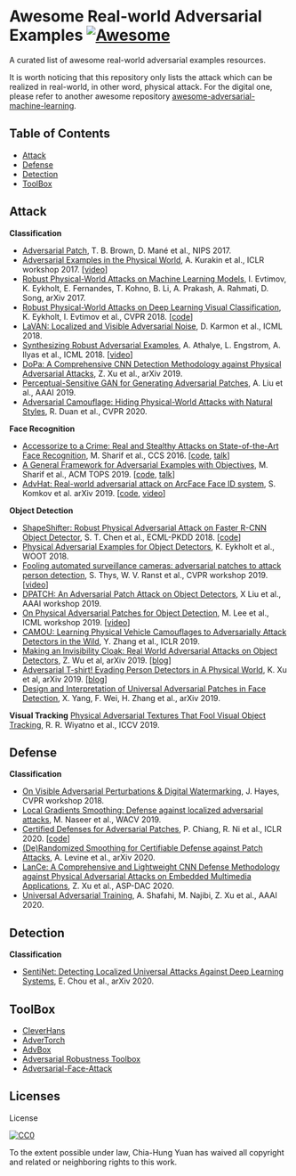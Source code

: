 # Awesome Real-world Adversarial Examples [![Awesome](https://cdn.rawgit.com/sindresorhus/awesome/d7305f38d29fed78fa85652e3a63e154dd8e8829/media/badge.svg)](https://github.com/sindresorhus/awesome)
A curated list of awesome real-world adversarial examples resources. 

It is worth noticing that this repository only lists the attack which can be realized in real-world, in other word, physical attack. For the digital one, please refer to another awesome repository [awesome-adversarial-machine-learning](https://github.com/yenchenlin/awesome-adversarial-machine-learning#blogs).

## Table of Contents
 - [Attack](#attack)
 - [Defense](#defense)
 - [Detection](#detection)
 - [ToolBox](#toolbox)

## Attack
**Classification**
- [Adversarial Patch](https://arxiv.org/pdf/1712.09665.pdf), T. B. Brown, D. Mané et al., NIPS 2017.
- [Adversarial Examples in the Physical World](https://arxiv.org/pdf/1607.02533.pdf), A. Kurakin et al., ICLR workshop 2017. [[video](https://www.youtube.com/watch?v=zQ_uMenoBCk&feature=youtu.be)]
- [Robust Physical-World Attacks on Machine Learning Models](https://s3.observador.pt/wp-content/uploads/2017/08/08133934/1707-08945.pdf), I. Evtimov, K. Eykholt, E. Fernandes, T. Kohno, B. Li, A. Prakash, A. Rahmati, D. Song, arXiv 2017.
- [Robust Physical-World Attacks on Deep Learning Visual Classification](https://openaccess.thecvf.com/content_cvpr_2018/papers/Eykholt_Robust_Physical-World_Attacks_CVPR_2018_paper.pdf), K. Eykholt, I. Evtimov et al., CVPR 2018. [[code](https://github.com/evtimovi/robust_physical_perturbations)]
- [LaVAN: Localized and Visible Adversarial Noise](http://proceedings.mlr.press/v80/karmon18a/karmon18a.pdf), D. Karmon et al., ICML 2018.
- [Synthesizing Robust Adversarial Examples](http://proceedings.mlr.press/v80/athalye18b/athalye18b.pdf), A. Athalye, L. Engstrom, A. Ilyas et al., ICML 2018. [[video](https://www.youtube.com/watch?v=YXy6oX1iNoA&feature=youtu.be)]
- [DoPa: A Comprehensive CNN Detection Methodology against Physical Adversarial Attacks](https://arxiv.org/pdf/1905.08790.pdf), Z. Xu et al., arXiv 2019.
- [Perceptual-Sensitive GAN for Generating Adversarial Patches](https://pdfs.semanticscholar.org/fea9/09742eeb8d6140220b069ebc4607f9a329ca.pdf?_ga=2.198718639.167863768.1593878874-1184421833.1593878874), A. Liu et al., AAAI 2019.
- [Adversarial Camouflage: Hiding Physical-World Attacks with Natural Styles](https://openaccess.thecvf.com/content_CVPR_2020/papers/Duan_Adversarial_Camouflage_Hiding_Physical-World_Attacks_With_Natural_Styles_CVPR_2020_paper.pdf), R. Duan et al., CVPR 2020.

**Face Recognition**
- [Accessorize to a Crime: Real and Stealthy Attacks on State-of-the-Art Face Recognition](https://dl.acm.org/doi/pdf/10.1145/2976749.2978392), M. Sharif et al., CCS 2016. [[code](https://github.com/mahmoods01/accessorize-to-a-crime), [talk](https://www.youtube.com/watch?v=6Xh1vuwnVhU&list=PLDJxfCuZwWGBpmLhReNGUn-Sl1vuaumKZ&index=8)]
- [A General Framework for Adversarial Examples with Objectives](https://dl.acm.org/doi/pdf/10.1145/3317611), M. Sharif et al., ACM TOPS 2019. [[code](https://github.com/mahmoods01/agns), [talk](https://www.youtube.com/watch?v=1ea0QQ8UgDA)]
- [AdvHat: Real-world adversarial attack on ArcFace Face ID system](https://arxiv.org/pdf/1908.08705.pdf), S. Komkov et al. arXiv 2019. [[code](https://github.com/papermsucode/advhat), [video](https://www.youtube.com/watch?v=a4iNg0wWBsQ&feature=youtu.be)]

**Object Detection**
- [ShapeShifter: Robust Physical Adversarial Attack on Faster R-CNN Object Detector](https://link.springer.com/content/pdf/10.1007%2F978-3-030-10925-7_4.pdf), S. T. Chen et al., ECML-PKDD 2018. [[code](https://github.com/shangtse/robust-physical-attack)]
- [Physical Adversarial Examples for Object Detectors](https://www.usenix.org/system/files/conference/woot18/woot18-paper-eykholt.pdf), K. Eykholt et al., WOOT 2018.
- [Fooling automated surveillance cameras: adversarial patches to attack person detection](https://openaccess.thecvf.com/content_CVPRW_2019/papers/CV-COPS/Thys_Fooling_Automated_Surveillance_Cameras_Adversarial_Patches_to_Attack_Person_Detection_CVPRW_2019_paper.pdf), S. Thys, W. V. Ranst et al., CVPR workshop 2019. [[video](https://www.youtube.com/watch?v=MIbFvK2S9g8)]
- [DPATCH: An Adversarial Patch Attack on Object Detectors](https://arxiv.org/pdf/1806.02299.pdf), X Liu et al., AAAI workshop 2019.
- [On Physical Adversarial Patches for Object Detection](https://arxiv.org/pdf/1906.11897.pdf), M. Lee et al., ICML workshop 2019. [[video](https://www.youtube.com/watch?v=WXnQjbZ1e7Y)]
- [CAMOU: Learning Physical Vehicle Camouflages to Adversarially Attack Detectors in the Wild](https://openreview.net/pdf?id=SJgEl3A5tm), Y. Zhang et al., ICLR 2019.
- [Making an Invisibility Cloak: Real World Adversarial Attacks on Object Detectors](https://arxiv.org/pdf/1910.14667.pdf), Z. Wu et al, arXiv 2019. [[blog](https://www.cs.umd.edu/~tomg/projects/invisible/)]
- [Adversarial T-shirt! Evading Person Detectors in A Physical World](https://arxiv.org/pdf/1910.11099.pdf), K. Xu et al, arXiv 2019. [[blog](https://medium.com/@ODSC/evading-real-time-person-detectors-by-adversarial-t-shirt-8e0149e97e5a)]
- [Design and Interpretation of Universal Adversarial Patches in Face Detection](https://arxiv.org/pdf/1912.05021.pdf), X. Yang, F. Wei, H. Zhang et al., arXiv 2019.

**Visual Tracking**
[Physical Adversarial Textures That Fool Visual Object Tracking](https://openaccess.thecvf.com/content_ICCV_2019/papers/Wiyatno_Physical_Adversarial_Textures_That_Fool_Visual_Object_Tracking_ICCV_2019_paper.pdf), R. R. Wiyatno et al., ICCV 2019.

## Defense
**Classification**
- [On Visible Adversarial Perturbations & Digital Watermarking](https://openaccess.thecvf.com/content_cvpr_2018_workshops/papers/w32/Hayes_On_Visible_Adversarial_CVPR_2018_paper.pdf), J. Hayes, CVPR workshop 2018.
- [Local Gradients Smoothing: Defense against localized adversarial attacks](https://ieeexplore.ieee.org/stamp/stamp.jsp?tp=&arnumber=8658401), M. Naseer et al., WACV 2019.
- [Certified Defenses for Adversarial Patches](https://openreview.net/pdf?id=HyeaSkrYPH), P. Chiang, R. Ni et al., ICLR 2020. [[code](https://github.com/Ping-C/certifiedpatchdefense)]
- [(De)Randomized Smoothing for Certifiable Defense against Patch Attacks](https://arxiv.org/pdf/2002.10733.pdf), A. Levine et al., arXiv 2020.
- [LanCe: A Comprehensive and Lightweight CNN Defense Methodology against
Physical Adversarial Attacks on Embedded Multimedia Applications](https://ieeexplore.ieee.org/stamp/stamp.jsp?tp=&arnumber=9045584), Z. Xu et al., ASP-DAC 2020.
- [Universal Adversarial Training](aaai.org/Papers/AAAI/2020GB/AAAI-ShafahiA.4630.pdf), A. Shafahi, M. Najibi, Z. Xu et al., AAAI 2020.

## Detection
**Classification**
- [SentiNet: Detecting Localized Universal Attacks Against Deep Learning Systems](https://arxiv.org/pdf/1812.00292.pdf), E. Chou et al., arXiv 2020.

## ToolBox
- [CleverHans](https://github.com/tensorflow/cleverhans)
- [AdverTorch](https://github.com/BorealisAI/advertorch)
- [AdvBox](https://github.com/advboxes/AdvBox)
- [Adversarial Robustness Toolbox](https://github.com/IBM/adversarial-robustness-toolbox)
- [Adversarial-Face-Attack](https://github.com/ppwwyyxx/Adversarial-Face-Attack)

## Licenses
License

[![CC0](http://i.creativecommons.org/p/zero/1.0/88x31.png)](http://creativecommons.org/publicdomain/zero/1.0/)

To the extent possible under law, Chia-Hung Yuan has waived all copyright and related or neighboring rights to this work.
